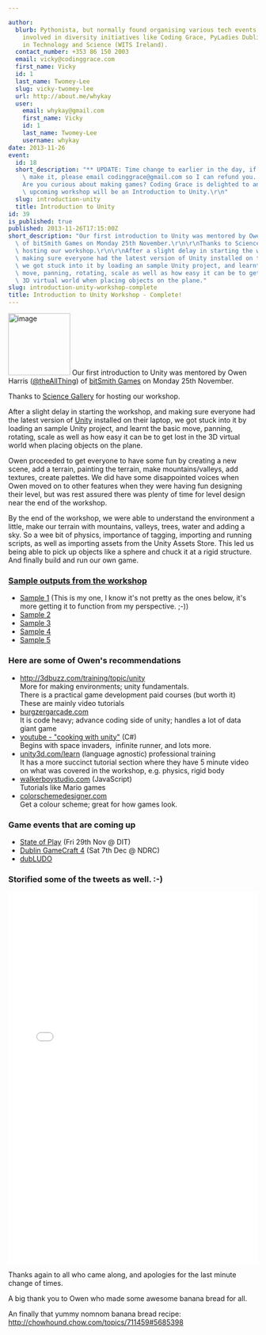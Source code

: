 ```yaml
---

author:
  blurb: Pythonista, but normally found organising various tech events, and now heavily
    involved in diversity initiatives like Coding Grace, PyLadies Dublin, and Women
    in Technology and Science (WITS Ireland).
  contact_number: +353 86 150 2003
  email: vicky@codinggrace.com
  first_name: Vicky
  id: 1
  last_name: Twomey-Lee
  slug: vicky-twomey-lee
  url: http://about.me/whykay
  user:
    email: whykay@gmail.com
    first_name: Vicky
    id: 1
    last_name: Twomey-Lee
    username: whykay
date: 2013-11-26
event:
  id: 18
  short_description: "** UPDATE: Time change to earlier in the day, if you cannot\
    \ make it, please email codinggrace@gmail.com so I can refund you. **\r\n\r\n\
    Are you curious about making games? Coding Grace is delighted to announce our\
    \ upcoming workshop will be an Introduction to Unity.\r\n"
  slug: introduction-unity
  title: Introduction to Unity
id: 39
is_published: true
published: 2013-11-26T17:15:00Z
short_description: "Our first introduction to Unity was mentored by Owen Harris (@theAllThing)\
  \ of bitSmith Games on Monday 25th November.\r\n\r\nThanks to Science Gallery for\
  \ hosting our workshop.\r\n\r\nAfter a slight delay in starting the workshop, and\
  \ making sure everyone had the latest version of Unity installed on their laptop,\
  \ we got stuck into it by loading an sample Unity project, and learnt the basic\
  \ move, panning, rotating, scale as well as how easy it can be to get lost in the\
  \ 3D virtual world when placing objects on the plane."
slug: introduction-unity-workshop-complete
title: Introduction to Unity Workshop - Complete!
---
```


<p><img alt="image" src="http://media.tumblr.com/a486d4fd880f89b03b48fb567633aad8/tumblr_inline_mwvq3nXu8W1qb6uwg.jpg" width="125" />&nbsp;<span>Our first introduction to Unity was mentored by Owen Harris (</span><a href="http://twitter.com/theAllThing">@theAllThing</a><span>) of </span><a href="http://bitsmithgames.com">bitSmith Games</a><span>&nbsp;on Monday 25th November.</span></p>
<p>Thanks to <a href="http://sciencegallery.com">Science Gallery</a> for hosting our workshop.</p>
<p>After a slight delay in starting the workshop, and making sure everyone had the latest version of <a href="http://unity3d.com/">Unity</a> installed on their laptop, we got stuck into it by loading an sample Unity project, and learnt the basic move, panning, rotating, scale as well as how easy it can be to get lost in the 3D virtual world when placing objects on the plane.</p>
<p>Owen proceeded to get everyone to have some fun by creating a new scene, add a terrain, painting the terrain, make mountains/valleys, add textures, create palettes. We did have some disappointed voices when Owen moved on to other features when they were having fun designing their level, but was rest assured there was plenty of time for level design near the end of the workshop.</p>
<script charset="utf-8" src="//platform.twitter.com/widgets.js" type="text/javascript"></script>
<p>By the end of the workshop, we were able to understand the environment a little, make our terrain with mountains, valleys, trees, water and adding a sky. So a wee bit of physics, importance of tagging, importing and running scripts, as well as importing assets from the Unity Assets Store. This led us being able to pick up objects like a sphere and chuck it at a rigid structure. And finally build and run our own game.</p>
<h3><a href="http://bit.ly/18EB1YG" title="Sample outputs from unity workshop">Sample outputs from the workshop</a></h3>
<ul>
<li><span><a href="http://bit.ly/Il2eWA" title="Sample 1 output from Coding Grace's intro to unity workshop">Sample 1</a>&nbsp;(This is my one, I know it's not pretty as the ones below, it's more getting it to function from my perspective. ;-))</span></li>
<li><a href="http://bit.ly/1gfaGSy" title="Sample 2 built at intro to unity workshop"><span>Sample 2</span></a></li>
<li><a href="http://bit.ly/1dyAICI" title="Sample 3 built at intro to unity workshop (coding grace)"><span>Sample 3 </span></a></li>
<li><a href="http://bit.ly/IgbCdx" title="Sample 4 built at intro to unity workshop (coding grace)"><span>Sample 4</span></a></li>
<li><a href="http://bit.ly/1gfcBX8" title="Sample 5 built at Coding Grace intro to unity workshop"><span>Sample 5</span></a></li>
</ul>
<h3>Here are some of Owen's recommendations</h3>
<ul>
<li><a href="http://3dbuzz.com/training/topic/unity" title="3DBuzz - Training - Unity">http://3dbuzz.com/training/topic/unity<br /></a>More for making environments; unity fundamentals.<br />There is a practical game development paid courses (but worth it) <br />These are mainly video tutorials</li>
<li><a href="http://www.burgzergarcade.com/" title="http://www.burgzergarcade.com/">burgzergarcade.com<br /></a>It is code heavy; advance coding side of unity; handles a lot of data giant game</li>
<li><a href="http://www.youtube.com/user/PushyPixels" title="Youtube - Cooking with Unity">youtube - "cooking with unity"</a> (C#)<br />Begins with space invaders, &nbsp;infinite runner, and lots more.</li>
<li><a href="http://unity3d.com/learn" title="Unity official tutorials">unity3d.com/learn</a> (language agnostic) professional training<br />It has a more&nbsp;succinct&nbsp;tutorial section where they have 5 minute video on what was covered in the workshop, e.g. physics, rigid body</li>
<li><a href="http://walkerboystudio.com/" title="http://walkerboystudio.com/">walkerboystudio.com</a>&nbsp;(JavaScript)<br />Tutorials like Mario games</li>
<li><a href="http://colorschemedesigner.com/" title="http://colorschemedesigner.com/">colorschemedesigner.com<br /></a>Get a colour scheme; great for how games look.</li>
</ul>
<h3>Game events that are coming up</h3>
<ul>
<li><a href="http://www.stateofplay.ie/" title="State of Play">State of Play</a> (Fri 29th Nov @ DIT)</li>
<li><a href="http://globalgamecraft.com/events/dublin-gamecraft-4/" title="Dublin GameCraft 4 - Sat 7th Dec @ NDRC">Dublin GameCraft 4</a> (Sat 7th Dec @ NDRC)</li>
<li><a href="https://twitter.com/DubLUDO" title="DubLudo - regular game design get together">dubLUDO</a></li>
</ul>
<h3>Storified some of the tweets as well. :-)</h3>
<div class="storify"><iframe frameborder="no" height="750" src="//storify.com/whykay/coding-grace-introduction-to-unity-workshop/embed?header=false" width="100%"></iframe>
<script src="//storify.com/whykay/coding-grace-introduction-to-unity-workshop.js?header=false" type="text/javascript"></script>
</div>
<p></p>
<p><span>Thanks again to all who came along, and apologies for the last minute change of times. </span></p>
<p><span>A big thank you to Owen who made some awesome banana bread for all. </span></p>
<p><span>An finally that yummy nomnom banana bread recipe: </span><a href="http://chowhound.chow.com/topics/711459#5685398">http://chowhound.chow.com/topics/711459#5685398</a></p>